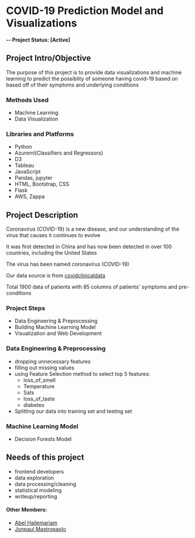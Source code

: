 # COVID-19 Prediction Model and Visualizations

#### -- Project Status: [Active]

## Project Intro/Objective
The purpose of this project is to provide data visualizations and machine learning to predict the possiblity of someone having covid-19 based on based off of their symptoms and underlying conditions 

### Methods Used
* Machine Learning
* Data Visualization

### Libraries and Platforms
* Python
* Azureml(Classifiers and Regressors)
* D3
* Tableau
* JavaScript
* Pandas, jupyter
* HTML, Bootstrap, CSS
* Flask 
* AWS, Zappa

## Project Description
Coronavirus (COVID-19) is a new disease, and our understanding of the virus that causes it continues to evolve

It was first detected in China and has now been detected in over 100 countries, including the United States

The virus has been named coronavirus (COVID-19)

Our data source is from [covidclinicaldata](https://covidclinicaldata.org/)

Total 1900 data of patients with 85 columns of patients' symptoms and pre-conditions

### Project Steps
* Data Engineering & Preprocessing
* Building Machine Learning Model
* Visualization and Web Development

### Data Engineering & Preprocessing
* dropping unnecessary features 
* filling out missing values
* using Feature Selection method to select top 5 features:
  - loss_of_smell
  - Temperature
  - Sats
  - loss_of_taste
  - diabetes
* Splitting our data into training set and testing set

### Machine Learning Model
* Decision Forests Model

## Needs of this project

- frontend developers
- data exploration
- data processing/cleaning
- statistical modeling
- writeup/reporting

#### Other Members:
* [Abel Hailemariam](https://github.com/[abelhaile])
* [Jonpaul Mastropaolo](https://github.com/[Jmastro88])


